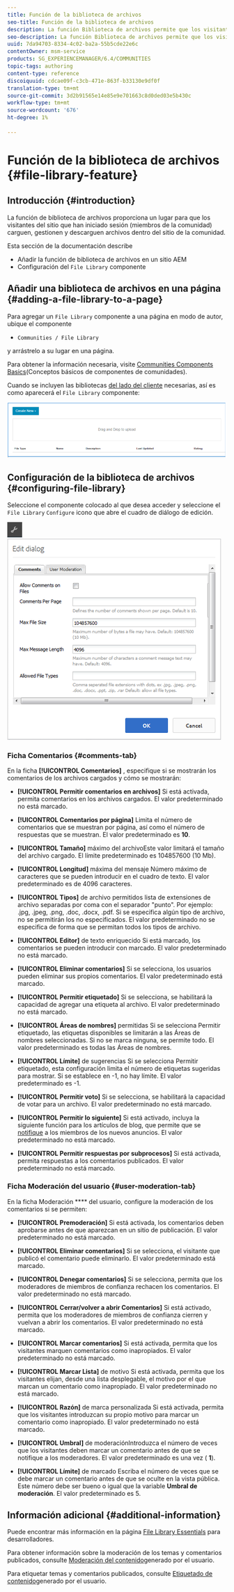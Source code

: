```yaml
---
title: Función de la biblioteca de archivos
seo-title: Función de la biblioteca de archivos
description: La función Biblioteca de archivos permite que los visitantes del sitio iniciados en sesión carguen, gestionen y descarguen archivos
seo-description: La función Biblioteca de archivos permite que los visitantes del sitio iniciados en sesión carguen, gestionen y descarguen archivos
uuid: 7da94703-8334-4c02-ba2a-55b5cde22e6c
contentOwner: msm-service
products: SG_EXPERIENCEMANAGER/6.4/COMMUNITIES
topic-tags: authoring
content-type: reference
discoiquuid: cdcae09f-c3cb-471e-863f-b33130e9df0f
translation-type: tm+mt
source-git-commit: 3d2b91565e14e85e9e701663c8d0ded03e5b430c
workflow-type: tm+mt
source-wordcount: '676'
ht-degree: 1%

---
```



# Función de la biblioteca de archivos {#file-library-feature}

## Introducción {#introduction}

La función de biblioteca de archivos proporciona un lugar para que los visitantes del sitio que han iniciado sesión (miembros de la comunidad) carguen, gestionen y descarguen archivos dentro del sitio de la comunidad.

Esta sección de la documentación describe

* Añadir la función de biblioteca de archivos en un sitio AEM
* Configuración del `File Library` componente

## Añadir una biblioteca de archivos en una página {#adding-a-file-library-to-a-page}

Para agregar un `File Library` componente a una página en modo de autor, ubique el componente

* `Communities / File Library`

y arrástrelo a su lugar en una página.

Para obtener la información necesaria, visite [Communities Components Basics](basics.md)(Conceptos básicos de componentes de comunidades).

Cuando se incluyen las bibliotecas [del lado del cliente](essentials-file-library.md#essentials-for-client-side) necesarias, así es como aparecerá el `File Library` componente:

![chlimage_1-430](assets/chlimage_1-430.png)

## Configuración de la biblioteca de archivos {#configuring-file-library}

Seleccione el componente colocado al que desea acceder y seleccione el `File Library` `Configure` icono que abre el cuadro de diálogo de edición.

![chlimage_1-431](assets/chlimage_1-431.png) ![chlimage_1-432](assets/chlimage_1-432.png)

### Ficha Comentarios {#comments-tab}

En la ficha **[!UICONTROL Comentarios]** , especifique si se mostrarán los comentarios de los archivos cargados y cómo se mostrarán:

* **[!UICONTROL Permitir comentarios en archivos]** Si está activada, permita comentarios en los archivos cargados. El valor predeterminado no está marcado.

* **[!UICONTROL Comentarios por página]** Limita el número de comentarios que se muestran por página, así como el número de respuestas que se muestran. El valor predeterminado es 
**10**.

* **[!UICONTROL Tamaño]** máximo del archivoEste valor limitará el tamaño del archivo cargado. El límite predeterminado es 104857600 (10 Mb).

* **[!UICONTROL Longitud]** máxima del mensaje Número máximo de caracteres que se pueden introducir en el cuadro de texto. El valor predeterminado es de 4096 caracteres.

* **[!UICONTROL Tipos]** de archivo permitidos lista de extensiones de archivo separadas por coma con el separador &quot;punto&quot;. Por ejemplo: .jpg, .jpeg, .png, .doc, .docx, .pdf. Si se especifica algún tipo de archivo, no se permitirán los no especificados. El valor predeterminado no se especifica de forma que se permitan todos los tipos de archivo.

* **[!UICONTROL Editor]** de texto enriquecido Si está marcado, los comentarios se pueden introducir con marcado. El valor predeterminado no está marcado.

* **[!UICONTROL Eliminar comentarios]** Si se selecciona, los usuarios pueden eliminar sus propios comentarios. El valor predeterminado está marcado.

* **[!UICONTROL Permitir etiquetado]** Si se selecciona, se habilitará la capacidad de agregar una etiqueta al archivo. El valor predeterminado no está marcado.

* **[!UICONTROL Áreas de nombres]** permitidas Si se selecciona Permitir etiquetado, las etiquetas disponibles se limitarán a las Áreas de nombres seleccionadas. Si no se marca ninguna, se permite todo. El valor predeterminado es todas las Áreas de nombres.

* **[!UICONTROL Límite]** de sugerencias Si se selecciona Permitir etiquetado, esta configuración limita el número de etiquetas sugeridas para mostrar. Si se establece en -1, no hay límite. El valor predeterminado es -1.

* **[!UICONTROL Permitir voto]** Si se selecciona, se habilitará la capacidad de votar para un archivo. El valor predeterminado no está marcado.

* **[!UICONTROL Permitir lo siguiente]** Si está activado, incluya la siguiente función para los artículos de blog, que permite que se [notifique](notifications.md) a los miembros de los nuevos anuncios. El valor predeterminado no está marcado.

* **[!UICONTROL Permitir respuestas por subprocesos]** Si está activada, permita respuestas a los comentarios publicados. El valor predeterminado no está marcado.

### Ficha Moderación del usuario {#user-moderation-tab}

En la ficha Moderación **** del usuario, configure la moderación de los comentarios si se permiten:

* **[!UICONTROL Premoderación]** Si está activada, los comentarios deben aprobarse antes de que aparezcan en un sitio de publicación. El valor predeterminado no está marcado.

* **[!UICONTROL Eliminar comentarios]** Si se selecciona, el visitante que publicó el comentario puede eliminarlo. El valor predeterminado está marcado.

* **[!UICONTROL Denegar comentarios]** Si se selecciona, permita que los moderadores de miembros de confianza rechacen los comentarios. El valor predeterminado no está marcado.

* **[!UICONTROL Cerrar/volver a abrir Comentarios]** Si está activado, permita que los moderadores de miembros de confianza cierren y vuelvan a abrir los comentarios. El valor predeterminado no está marcado.

* **[!UICONTROL Marcar comentarios]** Si está activada, permita que los visitantes marquen comentarios como inapropiados. El valor predeterminado no está marcado.

* **[!UICONTROL Marcar Lista]** de motivo Si está activada, permita que los visitantes elijan, desde una lista desplegable, el motivo por el que marcan un comentario como inapropiado. El valor predeterminado no está marcado.

* **[!UICONTROL Razón]** de marca personalizada Si está activada, permita que los visitantes introduzcan su propio motivo para marcar un comentario como inapropiado. El valor predeterminado no está marcado.

* **[!UICONTROL Umbral]** de moderaciónIntroduzca el número de veces que los visitantes deben marcar un comentario antes de que se notifique a los moderadores. El valor predeterminado es una vez (
**1**).

* **[!UICONTROL Límite]** de marcado Escriba el número de veces que se debe marcar un comentario antes de que se oculte en la vista pública. Este número debe ser bueno o igual que la variable 
**Umbral de moderación**. El valor predeterminado es 5.

## Información adicional {#additional-information}

Puede encontrar más información en la página [File Library Essentials](essentials-file-library.md) para desarrolladores.

Para obtener información sobre la moderación de los temas y comentarios publicados, consulte [Moderación del contenido](moderate-ugc.md)generado por el usuario.

Para etiquetar temas y comentarios publicados, consulte [Etiquetado de contenido](tag-ugc.md)generado por el usuario.
